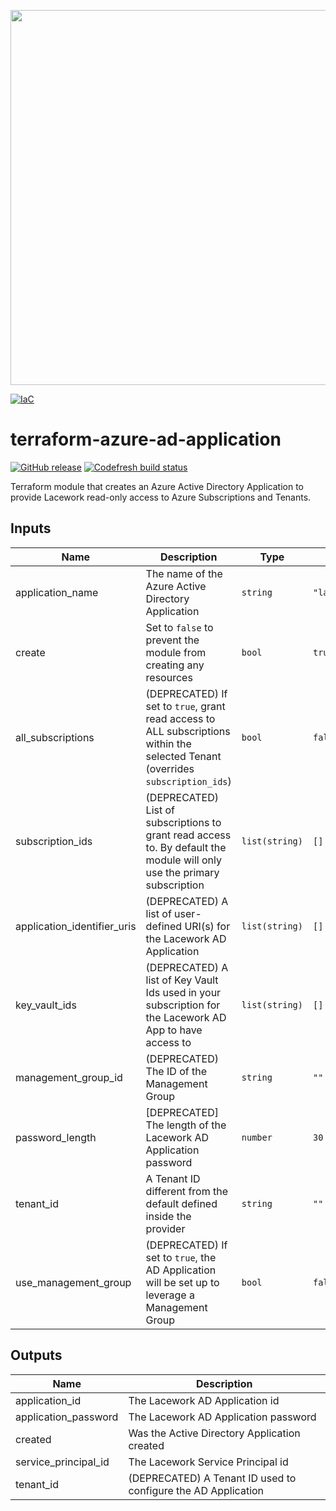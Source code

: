 <a href="https://lacework.com"><img src="https://techally-content.s3-us-west-1.amazonaws.com/public-content/lacework_logo_full.png" width="600"></a>

[![IaC](https://app.soluble.cloud/api/v1/public/badges/8df62eb8-c1a1-4cbd-9aac-0d4d598b7145.svg)](https://app.soluble.cloud/repos/details/github.com/marcosgm/terraform-azure-ad-application)  

# terraform-azure-ad-application

[![GitHub release](https://img.shields.io/github/release/lacework/terraform-azure-ad-application.svg)](https://github.com/lacework/terraform-azure-ad-application/releases/)
[![Codefresh build status](https://g.codefresh.io/api/badges/pipeline/lacework/terraform-modules%2Ftest-compatibility?type=cf-1&key=eyJhbGciOiJIUzI1NiJ9.NWVmNTAxOGU4Y2FjOGQzYTkxYjg3ZDEx.RJ3DEzWmBXrJX7m38iExJ_ntGv4_Ip8VTa-an8gBwBo)](https://g.codefresh.io/pipelines/edit/new/builds?id=607e25e6728f5a6fba30431b&pipeline=test-compatibility&projects=terraform-modules&projectId=607db54b728f5a5f8930405d)

Terraform module that creates an Azure Active Directory Application to provide Lacework read-only access to Azure Subscriptions and Tenants.

## Inputs

| Name                        | Description                                                                                                                     | Type           | Default                     | Required |
| --------------------------- | ------------------------------------------------------------------------------------------------------------------              | -------------- | --------------------------- | :------: |
| application_name            | The name of the Azure Active Directory Application                                                                              | `string`       | `"lacework_security_audit"` | no       |
| create                      | Set to `false` to prevent the module from creating any resources                                                                | `bool`         | `true`                      | no       |
| all_subscriptions           | (DEPRECATED) If set to `true`, grant read access to ALL subscriptions within the selected Tenant (overrides `subscription_ids`) | `bool`         | `false`                     | no       |
| subscription_ids            | (DEPRECATED) List of subscriptions to grant read access to. By default the module will only use the primary subscription        | `list(string)` | `[]`                        | no       |
| application_identifier_uris | (DEPRECATED) A list of user-defined URI(s) for the Lacework AD Application                                                      | `list(string)` | `[]`                        | no       |
| key_vault_ids               | (DEPRECATED) A list of Key Vault Ids used in your subscription for the Lacework AD App to have access to                        | `list(string)` | `[]`                        | no       |
| management_group_id         | (DEPRECATED) The ID of the Management Group                                                                                     | `string`       | `""`                        | no       |
| password_length             | [DEPRECATED] The length of the Lacework AD Application password                                                                 | `number`       | `30`                        | no       |
| tenant_id                   | A Tenant ID different from the default defined inside the provider                                                              | `string`       | `""`                        | no       |
| use_management_group        | (DEPRECATED) If set to `true`, the AD Application will be set up to leverage a Management Group                                 | `bool`         | `false`                     | no       |

## Outputs

| Name                 | Description                                                   |
| -------------------- | ------------------------------------------------              |
| application_id       | The Lacework AD Application id                                |
| application_password | The Lacework AD Application password                          |
| created              | Was the Active Directory Application created                  |
| service_principal_id | The Lacework Service Principal id                             |
| tenant_id            | (DEPRECATED) A Tenant ID used to configure the AD Application |
